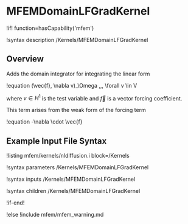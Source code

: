 # MFEMDomainLFGradKernel

!if! function=hasCapability('mfem')

!syntax description /Kernels/MFEMDomainLFGradKernel

## Overview

Adds the domain integrator for integrating the linear form

!equation
(\vec{f}, \nabla v)_\Omega \,\,\, \forall v \in V

where $v \in H^1$ is the test variable and $\vec{f}$ is a
vector forcing coefficient.

This term arises from the weak form of the forcing term

!equation
-\nabla \cdot \vec{f}

## Example Input File Syntax

!listing mfem/kernels/nldiffusion.i block=/Kernels

!syntax parameters /Kernels/MFEMDomainLFGradKernel

!syntax inputs /Kernels/MFEMDomainLFGradKernel

!syntax children /Kernels/MFEMDomainLFGradKernel

!if-end!

!else
!include mfem/mfem_warning.md